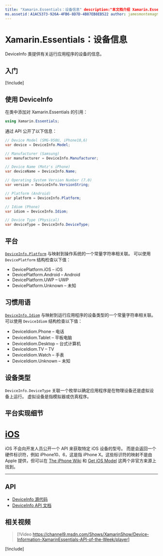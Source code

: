 ```yaml
---
title: "Xamarin.Essentials：设备信息" description:"本文档介绍 Xamarin.Essentials 中的 DeviceInfo 类，此类提供有关运行应用程序的设备的信息。"
ms.assetid：A1AC5373-926A-4FB6-8D7D-4B87EB8EB522 author: jamesmontemagno ms.custom: video ms.author: jamont ms.date:2018 年 11 月 4 日 no-loc: [Xamarin.Forms, Xamarin.Essentials]
---
```


# <a name="xamarinessentials-device-information"></a>Xamarin.Essentials：设备信息

DeviceInfo 类提供有关运行应用程序的设备的信息。

## <a name="get-started"></a>入门

[!include[](~/essentials/includes/get-started.md)]

## <a name="using-deviceinfo"></a>使用 DeviceInfo

在类中添加对 Xamarin.Essentials 的引用：

```csharp
using Xamarin.Essentials;
```

通过 API 公开了以下信息：

```csharp
// Device Model (SMG-950U, iPhone10,6)
var device = DeviceInfo.Model;

// Manufacturer (Samsung)
var manufacturer = DeviceInfo.Manufacturer;

// Device Name (Motz's iPhone)
var deviceName = DeviceInfo.Name;

// Operating System Version Number (7.0)
var version = DeviceInfo.VersionString;

// Platform (Android)
var platform = DeviceInfo.Platform;

// Idiom (Phone)
var idiom = DeviceInfo.Idiom;

// Device Type (Physical)
var deviceType = DeviceInfo.DeviceType;
```

## <a name="platforms"></a>平台

[`DeviceInfo.Platform`](xref:Xamarin.Essentials.DeviceInfo.Platform) 与映射到操作系统的一个常量字符串相关联。 可以使用 `DevicePlatform` 结构检查以下值：

- DevicePlatform.iOS – iOS
- DevicePlatform.Android – Android
- DevicePlatform.UWP – UWP
- DevicePlatform.Unknown – 未知

## <a name="idioms"></a>习惯用语

[`DeviceInfo.Idiom`](xref:Xamarin.Essentials.DeviceInfo.Idiom) 与映射到运行应用程序的设备类型的一个常量字符串相关联。 可以使用 `DeviceIdiom` 结构检查以下值：

- DeviceIdiom.Phone – 电话
- DeviceIdiom.Tablet – 平板电脑
- DeviceIdiom.Desktop – 台式计算机
- DeviceIdiom.TV – TV
- DeviceIdiom.Watch – 手表
- DeviceIdiom.Unknown – 未知

## <a name="device-type"></a>设备类型

`DeviceInfo.DeviceType` 关联一个枚举以确定应用程序是在物理设备还是虚拟设备上运行。 虚拟设备是指模拟器或仿真程序。

## <a name="platform-implementation-specifics"></a>平台实现细节

# <a name="ios"></a>[iOS](#tab/ios)

iOS 不会向开发人员公开一个 API 来获取特定 iOS 设备的型号。 而是会返回一个硬件标识符，例如 iPhone10、6，这是指 iPhone X。这些标识符的映射不是由 Apple 提供，但可以在 [The iPhone Wiki](https://www.theiphonewiki.com/wiki/Models) 和 [Get iOS Model](https://github.com/dannycabrera/Get-iOS-Model) 这两个非官方来源上找到。

--------------

## <a name="api"></a>API

- [DeviceInfo 源代码](https://github.com/xamarin/Essentials/tree/master/Xamarin.Essentials/DeviceInfo)
- [DeviceInfo API 文档](xref:Xamarin.Essentials.DeviceInfo)

## <a name="related-video"></a>相关视频

> [!Video https://channel9.msdn.com/Shows/XamarinShow/Device-Information-XamarinEssentials-API-of-the-Week/player]

[!include[](~/essentials/includes/xamarin-show-essentials.md)]
